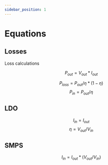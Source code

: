 ```yaml
---
sidebar_position: 1
---
```


# Equations

## Losses

Loss calculations

$$
P_{out} = V_{out} * I_{out}
$$


$$
P_{loss} = P_{out}/\eta*(1-\eta)
$$
$$
P_{in} = P_{out}/\eta
$$

## LDO

$$
I_{in} = I_{out}
$$
$$
\eta = V_{out}/V_{in}
$$

## SMPS
$$
I_{in} = I_{out} * (V_{out}/V_{in})
$$


